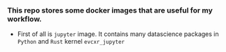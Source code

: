### This repo stores some docker images that are useful for my workflow.

* First of all is `jupyter` image. It contains many datascience packages in `Python` and `Rust` kernel `evcxr_jupyter`
